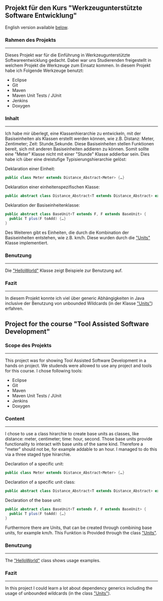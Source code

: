 ## Projekt für den Kurs "Werkzeugunterstützte Software Entwicklung"

English version available [below](https://github.com/coolandco/WUSE#project-for-the-course-tool-assisted-software-development).

### Rahmen des Projekts
------------------
Dieses Projekt war für die Einführung in Werkzeugunterstützte Softwareentwicklung gedacht. Dabei war uns Studierenden freigestellt in welchem Projekt die Werkzeuge zum Einsatz kommen. In diesem Projekt habe ich Folgende Werkzeuge benutzt:
 - Eclipse
 - Git
 - Maven
 - Maven Unit Tests / JUnit
 - Jenkins
 - Doxygen

### Inhalt
-----------------
Ich habe mir überlegt, eine Klassenhierarchie zu entwickeln, mit der Basiseinheiten als Klassen erstellt werden können, wie z.B. Distanz: Meter, Zentimeter; Zeit: Stunde,Sekunde. Diese Basiseinheiten stellen Funktionen bereit, sich mit anderen Basiseinheiten addieren zu können. Somit sollte eine "Meter" Klasse nicht mit einer "Stunde" Klasse addierbar sein. Dies habe ich über eine dreistufige Typisierungshierarchie gelöst:

Deklaration einer Einheit:
```Java
public class Meter extends Distance_Abstract<Meter> {…}
```
Deklaration einer einheitenspezifischen Klasse:
```Java
public abstract class Distance_Abstract<T extends Distance_Abstract> extends BaseUnit<T,Distance_Abstract> {…}
```
Deklaration der Basiseinheitenklasse:
```Java
public abstract class BaseUnit<T extends F, F extends BaseUnit> {
  public T plus(F toAdd) {…}
}
```

Des Weiteren gibt es Einheiten, die durch die Kombination der Basiseinheiten entstehen, wie z.B. km/h. Diese wurden durch die ["Units"](./src/com/WUSE/Units/Unit.java) Klasse implementiert. 

### Benutzung
-------
Die ["HelloWorld"](./src/helloWorld/HelloWorld.java) Klasse zeigt Beispiele zur Benutzung auf.

### Fazit
-------
In diesem Projekt konnte ich viel über generic Abhängigkeiten in Java inclusive der Benutzung von unbounded Wildcards (in der Klasse ["Units"](./src/com/WUSE/Units/Unit.java)) erfahren.



## Project for the course "Tool Assisted Software Development"

### Scope des Projekts
------------------
This project was for showing Tool Assisted Software Development in a hands on project. We studends were allowed to use any project and tools for this course. I chose following tools:
 - Eclipse
 - Git
 - Maven
 - Maven Unit Tests / JUnit
 - Jenkins
 - Doxygen

### Content
-----------------
I chose to use a class hirarchie to create base units as classes, like distance: meter, centimeter; time: hour, second. Those base units provide functionality to interact with base units of the same kind. Therefore a "meter" should not be, for example addable to an hour. I managed to do this via a three staged type hirarchie.

Declaration of a specific unit:
```Java
public class Meter extends Distance_Abstract<Meter> {…}
```
Declaration of a specific unit class:
```Java
public abstract class Distance_Abstract<T extends Distance_Abstract> extends BaseUnit<T,Distance_Abstract> {…}
```
Declaration of the base unit:
```Java
public abstract class BaseUnit<T extends F, F extends BaseUnit> {
  public T plus(F toAdd) {…}
}
```

Furthermore there are Units, that can be created through combining base units, for example km/h. This Funktion is Provided through the class ["Units"](./src/com/WUSE/Units/Unit.java).

### Benutzung
-------
The ["HelloWorld"](./src/helloWorld/HelloWorld.java) class shows usage examples.

### Fazit
-------
In this project I could learn a lot about dependency generics  including the usage of unbounded wildcards (in the class ["Units"](./src/com/WUSE/Units/Unit.java)).




